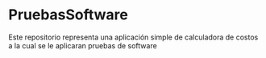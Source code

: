 # PruebasSoftware
Este repositorio representa una aplicación simple de calculadora de costos a la cual se le aplicaran pruebas de software
